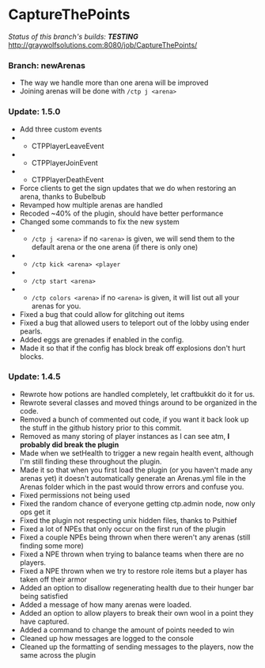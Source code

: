CaptureThePoints
==========

_Status of this branch's builds: **TESTING**_ http://graywolfsolutions.com:8080/job/CaptureThePoints/

### Branch: newArenas ###
* The way we handle more than one arena will be improved
* Joining arenas will be done with `/ctp j <arena>`

### Update: 1.5.0 ###
* Add three custom events
* - CTPPlayerLeaveEvent
* - CTPPlayerJoinEvent
* - CTPPlayerDeathEvent
* Force clients to get the sign updates that we do when restoring an arena, thanks to Bubelbub
* Revamped how multiple arenas are handled
* Recoded ~40% of the plugin, should have better performance
* Changed some commands to fix the new system
* - `/ctp j <arena>` if no `<arena>` is given, we will send them to the default arena or the one arena (if there is only one)
* - `/ctp kick <arena> <player`
* - `/ctp start <arena>`
* - `/ctp colors <arena>` if no `<arena>` is given, it will list out all your arenas for you.
* Fixed a bug that could allow for glitching out items
* Fixed a bug that allowed users to teleport out of the lobby using ender pearls.
* Added eggs are grenades if enabled in the config.
* Made it so that if the config has block break off explosions don't hurt blocks.


### Update: 1.4.5 ###
* Rewrote how potions are handled completely, let craftbukkit do it for us.
* Rewrote several classes and moved things around to be organized in the code.
* Removed a bunch of commented out code, if you want it back look up the stuff in the github history prior to this commit.
* Removed as many storing of player instances as I can see atm, __I probably did break the plugin__
* Made when we setHealth to trigger a new regain health event, although I'm still finding these throughout the plugin.
* Made it so that when you first load the plugin (or you haven't made any arenas yet) it doesn't automatically generate an Arenas.yml file in the Arenas folder which in the past would throw errors and confuse you.
* Fixed permissions not being used
* Fixed the random chance of everyone getting ctp.admin node, now only ops get it
* Fixed the plugin not respecting unix hidden files, thanks to Psithief
* Fixed a lot of NPEs that only occur on the first run of the plugin
* Fixed a couple NPEs being thrown when there weren't any arenas (still finding some more)
* Fixed a NPE thrown when trying to balance teams when there are no players.
* Fixed a NPE thrown when we try to restore role items but a player has taken off their armor
* Added an option to disallow regenerating health due to their hunger bar being satisfied
* Added a message of how many arenas were loaded.
* Added an option to allow players to break their own wool in a point they have captured.
* Added a command to change the amount of points needed to win
* Cleaned up how messages are logged to the console
* Cleaned up the formatting of sending messages to the players, now the same across the plugin